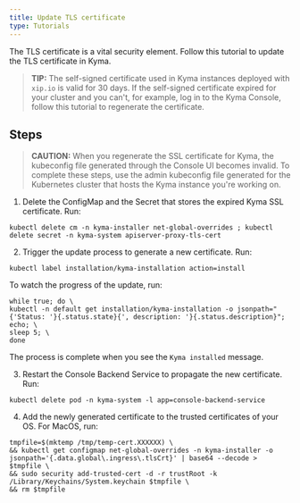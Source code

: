 ```yaml
---
title: Update TLS certificate
type: Tutorials
---
```


The TLS certificate is a vital security element. Follow this tutorial to update the TLS certificate in Kyma.

>**TIP:** The self-signed certificate used in Kyma instances deployed with `xip.io` is valid for 30 days. If the self-signed certificate expired for your cluster and you can't, for example, log in to the Kyma Console, follow this tutorial to regenerate the certificate.

## Steps

>**CAUTION:** When you regenerate the SSL certificate for Kyma, the kubeconfig file generated through the Console UI becomes invalid. To complete these steps, use the admin kubeconfig file generated for the Kubernetes cluster that hosts the Kyma instance you're working on.

1. Delete the ConfigMap and the Secret that stores the expired Kyma SSL certificate. Run:

  ```
  kubectl delete cm -n kyma-installer net-global-overrides ; kubectl delete secret -n kyma-system apiserver-proxy-tls-cert
  ```

2. Trigger the update process to generate a new certificate. Run:

  ```
  kubectl label installation/kyma-installation action=install
  ```

  To watch the progress of the update, run:

  ```
  while true; do \
  kubectl -n default get installation/kyma-installation -o jsonpath="{'Status: '}{.status.state}{', description: '}{.status.description}"; echo; \
  sleep 5; \
  done
  ```

  The process is complete when you see the `Kyma installed` message.

3. Restart the Console Backend Service to propagate the new certificate. Run:

  ```
  kubectl delete pod -n kyma-system -l app=console-backend-service
  ```

4. Add the newly generated certificate to the trusted certificates of your OS. For MacOS, run:

  ```
  tmpfile=$(mktemp /tmp/temp-cert.XXXXXX) \
  && kubectl get configmap net-global-overrides -n kyma-installer -o jsonpath='{.data.global\.ingress\.tlsCrt}' | base64 --decode > $tmpfile \
  && sudo security add-trusted-cert -d -r trustRoot -k /Library/Keychains/System.keychain $tmpfile \
  && rm $tmpfile
  ```
